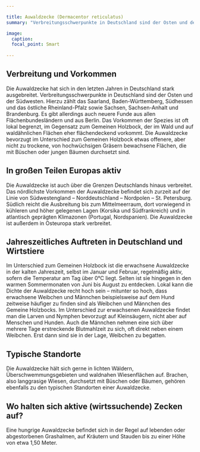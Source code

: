 ```yaml
---

title: Auwaldzecke (Dermacentor reticulatus)
summary: "Verbreitungsschwerpunkte in Deutschland sind der Osten und der Südwesten."

image:
  caption: 
  focal_point: Smart
  
---
```


## Verbreitung und Vorkommen
Die Auwaldzecke hat sich in den letzten Jahren in Deutschland stark ausgebreitet. Verbreitungsschwerpunkte in Deutschland sind der Osten und der Südwesten. Hierzu zählt das Saarland, Baden-Württemberg, Südhessen und das östliche Rheinland-Pfalz sowie Sachsen, Sachsen-Anhalt und Brandenburg. Es gibt allerdings auch neuere Funde aus allen Flächenbundesländern und aus Berlin. Das Vorkommen der Spezies ist oft lokal begrenzt, im Gegensatz zum Gemeinen Holzbock, der im Wald und auf waldähnlichen Flächen eher flächendeckend vorkommt. Die Auwaldzecke bevorzugt im Unterschied zum Gemeinen Holzbock etwas offenere, aber nicht zu trockene, von hochwüchsigen Gräsern bewachsene Flächen, die mit Büschen oder jungen Bäumen durchsetzt sind.

## In großen Teilen Europas aktiv
Die Auwaldzecke ist auch über die Grenzen Deutschlands hinaus verbreitet. Das nördlichste Vorkommen der Auwaldzecke befindet sich zurzeit auf der Linie von Südwestengland – Norddeutschland – Nordpolen – St. Petersburg. Südlich reicht die Ausbreitung bis zum Mittelmeerraum, dort vorwiegend in kühleren und höher gelegenen Lagen (Korsika und Südfrankreich) und in atlantisch geprägten Klimazonen (Portugal, Nordspanien). Die Auwaldzecke ist außerdem in Osteuropa stark verbreitet.

## Jahreszeitliches Auftreten in Deutschland und Wirtstiere
Im Unterschied zum Gemeinen Holzbock ist die erwachsene Auwaldzecke in der kalten Jahreszeit, selbst im Januar und Februar, regelmäßig aktiv, sofern die Temperatur am Tag über 0°C liegt. Selten ist sie hingegen in den warmen Sommermonaten von Juni bis August zu entdecken. Lokal kann die Dichte der Auwaldzecke recht hoch sein – mitunter so hoch, dass erwachsene Weibchen und Männchen beispielsweise auf dem Hund zeitweise häufiger zu finden sind als Weibchen und Männchen des Gemeine Holzbocks. Im Unterschied zur erwachsenen Auwaldzecke findet man die Larven und Nymphen bevorzugt auf Kleinsäugern, nicht aber auf Menschen und Hunden. Auch die Männchen nehmen eine sich über mehrere Tage erstreckende Blutmahlzeit zu sich, oft direkt neben einem Weibchen. Erst dann sind sie in der Lage, Weibchen zu begatten.

## Typische Standorte
Die Auwaldzecke hält sich gerne in lichten Wäldern, Überschwemmungsgebieten und waldnahen Wiesenflächen auf.  Brachen, also langgrasige Wiesen, durchsetzt mit Büschen oder Bäumen, gehören ebenfalls zu den typischen Standorten einer Auwaldzecke.

## Wo halten sich aktive (wirtssuchende) Zecken auf?
Eine hungrige Auwaldzecke befindet sich in der Regel auf lebenden oder abgestorbenen Grashalmen, auf Kräutern und Stauden bis zu einer Höhe von etwa 1,50 Meter.
